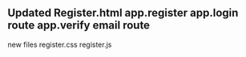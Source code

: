 Updated 
Register.html
app.register
app.login route
app.verify email route
---------
new files
register.css
register.js
